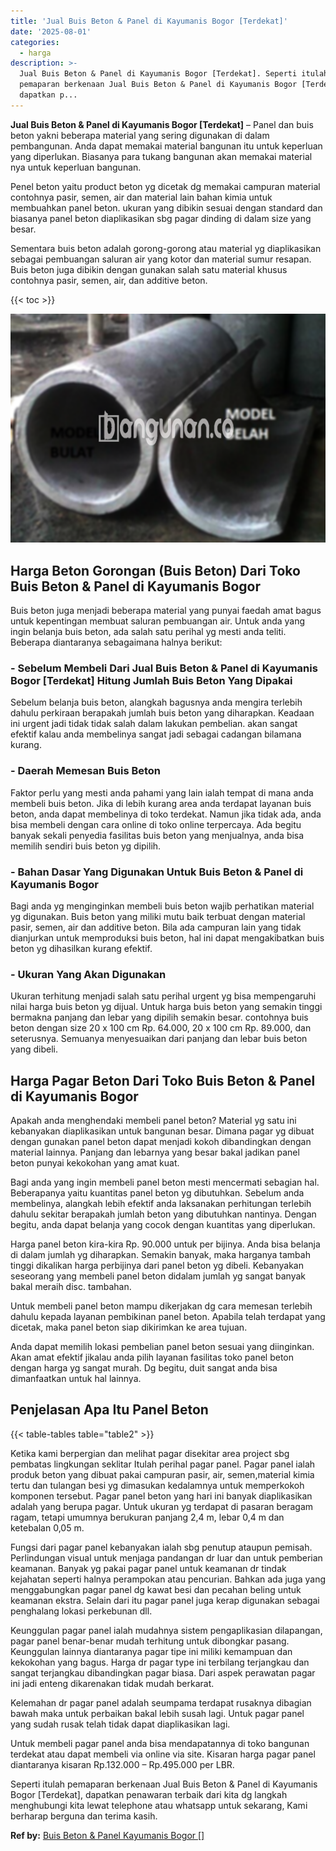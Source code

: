 ```yaml
---
title: 'Jual Buis Beton & Panel di Kayumanis Bogor [Terdekat]'
date: '2025-08-01'
categories:
  - harga
description: >-
  Jual Buis Beton & Panel di Kayumanis Bogor [Terdekat]. Seperti itulah
  pemaparan berkenaan Jual Buis Beton & Panel di Kayumanis Bogor [Terdekat],
  dapatkan p...
---
```


**Jual Buis Beton & Panel di Kayumanis Bogor \[Terdekat\]** – Panel dan buis beton yakni beberapa material yang sering digunakan di dalam pembangunan. Anda dapat memakai material bangunan itu untuk keperluan yang diperlukan. Biasanya para tukang bangunan akan memakai material nya untuk keperluan bangunan.

Penel beton yaitu product beton yg dicetak dg memakai campuran material contohnya pasir, semen, air dan material lain bahan kimia untuk membuahkan panel beton. ukuran yang dibikin sesuai dengan standard dan biasanya panel beton diaplikasikan sbg pagar dinding di dalam size yang besar.

Sementara buis beton adalah gorong-gorong atau material yg diaplikasikan sebagai pembuangan saluran air yang kotor dan material sumur resapan. Buis beton juga dibikin dengan gunakan salah satu material khusus contohnya pasir, semen, air, dan additive beton.

{{< toc >}}

![Jual Buis Beton & Panel di Kayumanis Bogor [Terdekat]](/images/jual-panel-buis-beton-murah-08.png)

## Harga Beton Gorongan (Buis Beton) Dari Toko Buis Beton & Panel di Kayumanis Bogor

Buis beton juga menjadi beberapa material yang punyai faedah amat bagus untuk kepentingan membuat saluran pembuangan air. Untuk anda yang ingin belanja buis beton, ada salah satu perihal yg mesti anda teliti. Beberapa diantaranya sebagaimana halnya berikut:

### \- Sebelum Membeli Dari Jual Buis Beton & Panel di Kayumanis Bogor \[Terdekat\] Hitung Jumlah Buis Beton Yang Dipakai

Sebelum belanja buis beton, alangkah bagusnya anda mengira terlebih dahulu perkiraan berapakah jumlah buis beton yang diharapkan. Keadaan ini urgent jadi tidak tidak salah dalam lakukan pembelian. akan sangat efektif kalau anda membelinya sangat jadi sebagai cadangan bilamana kurang.

### \- Daerah Memesan Buis Beton

Faktor perlu yang mesti anda pahami yang lain ialah tempat di mana anda membeli buis beton. Jika di lebih kurang area anda terdapat layanan buis beton, anda dapat membelinya di toko terdekat. Namun jika tidak ada, anda bisa membeli dengan cara online di toko online terpercaya. Ada begitu banyak sekali penyedia fasilitas buis beton yang menjualnya, anda bisa memilih sendiri buis beton yg dipilih.

### \- Bahan Dasar Yang Digunakan Untuk Buis Beton & Panel di Kayumanis Bogor

Bagi anda yg menginginkan membeli buis beton wajib perhatikan material yg digunakan. Buis beton yang miliki mutu baik terbuat dengan material pasir, semen, air dan additive beton. Bila ada campuran lain yang tidak dianjurkan untuk memproduksi buis beton, hal ini dapat mengakibatkan buis beton yg dihasilkan kurang efektif.

### \- Ukuran Yang Akan Digunakan

Ukuran terhitung menjadi salah satu perihal urgent yg bisa mempengaruhi nilai harga buis beton yg dijual. Untuk harga buis beton yang semakin tinggi bermakna panjang dan lebar yang dipilih semakin besar. contohnya buis beton dengan size 20 x 100 cm Rp. 64.000, 20 x 100 cm Rp. 89.000, dan seterusnya. Semuanya menyesuaikan dari panjang dan lebar buis beton yang dibeli.

## Harga Pagar Beton Dari Toko Buis Beton & Panel di Kayumanis Bogor

Apakah anda menghendaki membeli panel beton? Material yg satu ini kebanyakan diaplikasikan untuk bangunan besar. Dimana pagar yg dibuat dengan gunakan panel beton dapat menjadi kokoh dibandingkan dengan material lainnya. Panjang dan lebarnya yang besar bakal jadikan panel beton punyai kekokohan yang amat kuat.

Bagi anda yang ingin membeli panel beton mesti mencermati sebagian hal. Beberapanya yaitu kuantitas panel beton yg dibutuhkan. Sebelum anda membelinya, alangkah lebih efektif anda laksanakan perhitungan terlebih dahulu sekitar berapakah jumlah beton yang dibutuhkan nantinya. Dengan begitu, anda dapat belanja yang cocok dengan kuantitas yang diperlukan.

Harga panel beton kira-kira Rp. 90.000 untuk per bijinya. Anda bisa belanja di dalam jumlah yg diharapkan. Semakin banyak, maka harganya tambah tinggi dikalikan harga perbijinya dari panel beton yg dibeli. Kebanyakan seseorang yang membeli panel beton didalam jumlah yg sangat banyak bakal meraih disc. tambahan.

Untuk membeli panel beton mampu dikerjakan dg cara memesan terlebih dahulu kepada layanan pembikinan panel beton. Apabila telah terdapat yang dicetak, maka panel beton siap dikirimkan ke area tujuan.

Anda dapat memilih lokasi pembelian panel beton sesuai yang diinginkan. Akan amat efektif jikalau anda pilih layanan fasilitas toko panel beton dengan harga yg sangat murah. Dg begitu, duit sangat anda bisa dimanfaatkan untuk hal lainnya.

## Penjelasan Apa Itu Panel Beton

{{< table-tables table="table2" >}}

Ketika kami berpergian dan melihat pagar disekitar area project sbg pembatas lingkungan seklitar Itulah perihal pagar panel. Pagar panel ialah produk beton yang dibuat pakai campuran pasir, air, semen,material kimia tertu dan tulangan besi yg dimasukan kedalamnya untuk memperkokoh komponen tersebut. Pagar panel beton yang hari ini banyak diaplikasikan adalah yang berupa pagar. Untuk ukuran yg terdapat di pasaran beragam ragam, tetapi umumnya berukuran panjang 2,4 m, lebar 0,4 m dan ketebalan 0,05 m.

Fungsi dari pagar panel kebanyakan ialah sbg penutup ataupun pemisah. Perlindungan visual untuk menjaga pandangan dr luar dan untuk pemberian keamanan. Banyak yg pakai pagar panel untuk keamanan dr tindak kejahatan seperti halnya perampokan atau pencurian. Bahkan ada juga yang menggabungkan pagar panel dg kawat besi dan pecahan beling untuk keamanan ekstra. Selain dari itu pagar panel juga kerap digunakan sebagai penghalang lokasi perkebunan dll.

Keunggulan pagar panel ialah mudahnya sistem pengaplikasian dilapangan, pagar panel benar-benar mudah terhitung untuk dibongkar pasang. Keunggulan lainnya diantaranya pagar tipe ini miliki kemampuan dan kekokohan yang bagus. Harga dr pagar type ini terbilang terjangkau dan sangat terjangkau dibandingkan pagar biasa. Dari aspek perawatan pagar ini jadi enteng dikarenakan tidak mudah berkarat.

Kelemahan dr pagar panel adalah seumpama terdapat rusaknya dibagian bawah maka untuk perbaikan bakal lebih susah lagi. Untuk pagar panel yang sudah rusak telah tidak dapat diaplikasikan lagi.

Untuk membeli pagar panel anda bisa mendapatannya di toko bangunan terdekat atau dapat membeli via online via site. Kisaran harga pagar panel diantaranya kisaran Rp.132.000 – Rp.495.000 per LBR.

Seperti itulah pemaparan berkenaan Jual Buis Beton & Panel di Kayumanis Bogor \[Terdekat\], dapatkan penawaran terbaik dari kita dg langkah menghubungi kita lewat telephone atau whatsapp untuk sekarang, Kami berharap berguna dan terima kasih.

**Ref by:** [Buis Beton & Panel Kayumanis Bogor []](https://id.wikipedia.org/wiki/Buis)
